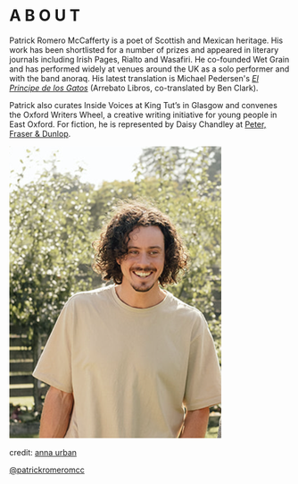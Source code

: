 # A B O U T

Patrick Romero McCafferty is a poet of Scottish and Mexican heritage. His work has been shortlisted for a number of prizes and appeared in literary journals including Irish Pages, Rialto and Wasafiri. He co-founded Wet Grain and has performed widely at venues around the UK as a solo performer and with the band anoraq. His latest translation is Michael Pedersen's [*El Principe de los Gatos*](https://www.arrebatolibros.com/public/es/producto/libros-de-el-principe-de-los-gatos-y-otros-poemas-the-cat-prince-and-other-poems-9788419753397) (Arrebato Libros, co-translated by Ben Clark). 

Patrick also curates Inside Voices at King Tut’s in Glasgow and convenes the Oxford Writers Wheel, a creative writing initiative for young people in East Oxford. For fiction, he is represented by Daisy Chandley at [Peter, Fraser & Dunlop](https://petersfraserdunlop.com/clients/patrick-romero-mccafferty/).


![Patrick Romero McCafferty](headshot.png)

  credit: [anna urban](https://www.annaurban.com/)

[@patrickromeromcc](https://www.instagram.com/patrickromeromcc/)
